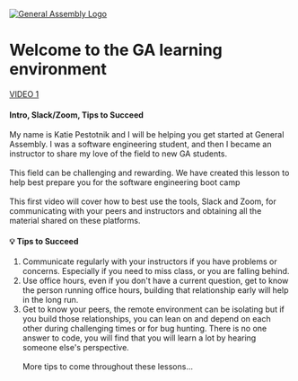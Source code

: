 [![General Assembly Logo](https://camo.githubusercontent.com/1a91b05b8f4d44b5bbfb83abac2b0996d8e26c92/687474703a2f2f692e696d6775722e636f6d2f6b6538555354712e706e67)](https://generalassemb.ly)
# Welcome to the GA learning environment

[VIDEO 1]()

#### Intro, Slack/Zoom, Tips to Succeed
My name is Katie Pestotnik and I will be helping you get started at General Assembly. I was a software engineering student, and then I became an instructor to share my love of the field to new GA students.<br><br>
This field can be challenging and rewarding. We have created this lesson to help best prepare you for the software engineering boot camp<br><br>
This first video will cover how to best use the tools, Slack and Zoom, for communicating with your peers and instructors and obtaining all the material shared on these platforms.<br>


#### :bulb: Tips to Succeed
1. Communicate regularly with your instructors if you have problems or concerns. Especially if you need to miss class, or you are falling behind. 
2. Use office hours, even if you don't have a current question, get to know the person running office hours, building that relationship early will help in the long run.
3. Get to know your peers, the remote environment can be isolating but if you build those relationships, you can lean on and depend on each other during challenging times or for bug hunting. There is no one answer to code, you will find that you will learn a lot by hearing someone else's perspective. <br><br>
More tips to come throughout these lessons...
